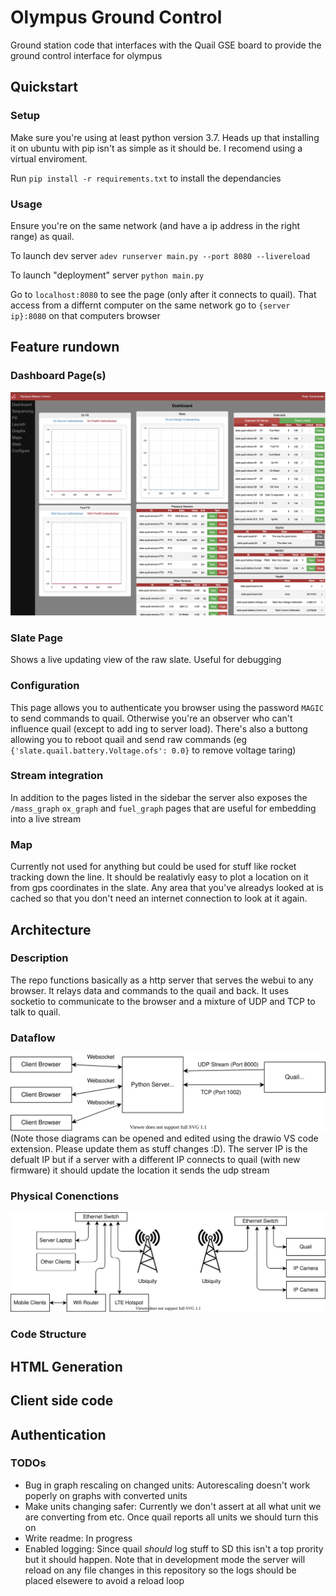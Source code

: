 # Olympus Ground Control

Ground station code that interfaces with the Quail GSE board to provide the ground control interface for olympus 

## Quickstart

### Setup

Make sure you're using at least python version 3.7. Heads up that installing it on ubuntu with pip isn't as simple as it should be.  I recomend using a virtual enviroment.

Run `pip install -r requirements.txt` to install the dependancies

### Usage

Ensure you're on the same network (and have a ip address in the right range) as quail.

To launch dev server `adev runserver main.py --port 8080 --livereload`

To launch "deployment" server `python main.py`

Go to `localhost:8080` to see the page (only after it connects to quail). That access from a differnt computer on the same network go to `{server ip}:8080` on that computers browser

## Feature rundown

### Dashboard Page(s)

![Dashboard Page](imgs/dashboard.png)

### Slate Page

Shows a live updating view of the raw slate. Useful for debugging

### Configuration

This page allows you to authenticate you browser using the password `MAGIC` to send commands to quail. Otherwise you're an observer who can't influence quail (except to add ing to server load). There's also a buttong allowing you to reboot quail and send raw commands (eg `{'slate.quail.battery.Voltage.ofs': 0.0}` to remove voltage taring)

### Stream integration

In addition to the pages listed in the sidebar the server also exposes the `/mass_graph` `ox_graph` and `fuel_graph` pages that are useful for embedding into a live stream

### Map

Currently not used for anything but could be used for stuff like rocket tracking down the line. It should be realativly easy to plot a location on it from gps coordinates in the slate. Any area that you've alreadys looked at is cached so that you don't need an internet connection to look at it again.


## Architecture

### Description

The repo functions basically as a http server that serves the webui to any browser. It relays data and commands to the quail and back. It uses socketio to communicate to the browser and a mixture of UDP and TCP to talk to quail. 


### Dataflow
![Network Diagram](imgs/network.drawio.svg)
(Note those diagrams can be opened and edited using the drawio VS code extension. Please update them as stuff changes :D). The server IP is the defualt IP but if a server with a different IP connects to quail (with new firmware) it should update the location it sends the udp stream


### Physical Conenctions
![Physical Connections](imgs/physical.drawio.svg)

### Code Structure

## HTML Generation
## Client side code
## Authentication

### TODOs

- Bug in graph rescaling on changed units: Autorescaling doesn't work poperly on graphs with converted units
- Make units changing safer: Currently we don't assert at all what unit we are converting from etc. Once quail reports all units we should turn this on
- Write readme: In progress
- Enabled logging: Since quail *should* log stuff to SD this isn't a top prority but it should happen. Note that in development mode the server will reload on any file changes in this repository so the logs should be placed elsewere to avoid a reload loop